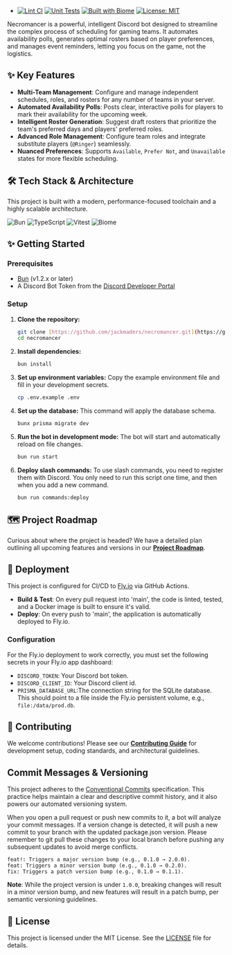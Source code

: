 - [![Lint CI](https://github.com/jackmaders/necromancer/actions/workflows/lint.yml/badge.svg)](https://github.com/jackmaders/necromancer/actions/workflows/lint.yml) [![Unit Tests](https://github.com/jackmaders/necromancer/actions/workflows/test.yml/badge.svg)](https://github.com/jackmaders/necromancer/actions/workflows/test.yml) [![Built with Biome](https://img.shields.io/badge/built%20with-Biome-60A5FA?logo=biome&style=flat)](https://biomejs.dev/) [![License: MIT](https://img.shields.io/badge/License-MIT-yellow.svg)](https://opensource.org/licenses/MIT)

Necromancer is a powerful, intelligent Discord bot designed to streamline the complex process of scheduling for gaming teams. It automates availability polls, generates optimal rosters based on player preferences, and manages event reminders, letting you focus on the game, not the logistics.

## ✨ Key Features

- **Multi-Team Management**: Configure and manage independent schedules, roles, and rosters for any number of teams in your server.
- **Automated Availability Polls**: Posts clear, interactive polls for players to mark their availability for the upcoming week.
- **Intelligent Roster Generation**: Suggest draft rosters that prioritize the team's preferred days and players' preferred roles.
- **Advanced Role Management**: Configure team roles and integrate substitute players (`@Ringer`) seamlessly.
- **Nuanced Preferences**: Supports `Available`, `Prefer Not`, and `Unavailable` states for more flexible scheduling.

## 🛠️ Tech Stack & Architecture

This project is built with a modern, performance-focused toolchain and a highly scalable architecture.

![Bun](https://img.shields.io/badge/Bun-%23000000.svg?style=for-the-badge&logo=bun)
![TypeScript](https://img.shields.io/badge/typescript-%23007ACC.svg?style=for-the-badge&logo=typescript&logoColor=white)
![Vitest](https://img.shields.io/badge/vitest-%236E9F18.svg?style=for-the-badge&logo=vitest&logoColor=white)
![Biome](https://img.shields.io/badge/biome-60A5FA?style=for-the-badge&logo=biome&logoColor=white)

## ✨ Getting Started

### Prerequisites

- [Bun](https://bun.sh/) (v1.2.x or later)
- A Discord Bot Token from the [Discord Developer Portal](https://discord.com/developers/applications)

### Setup

1.  **Clone the repository:**

    ```bash
    git clone [https://github.com/jackmaders/necromancer.git](https://github.com/jackmaders/necromancer.git)
    cd necromancer
    ```

2.  **Install dependencies:**

    ```bash
    bun install
    ```

3.  **Set up environment variables:**
    Copy the example environment file and fill in your development secrets.

    ```bash
    cp .env.example .env
    ```

4.  **Set up the database:**
    This command will apply the database schema.

    ```bash
    bunx prisma migrate dev
    ```

5.  **Run the bot in development mode:**
    The bot will start and automatically reload on file changes.

    ```bash
    bun run start
    ```

6.  **Deploy slash commands:**
    To use slash commands, you need to register them with Discord. You only need to run this script one time, and then when you add a new command.
    ```bash
    bun run commands:deploy
    ```

## 🗺️ Project Roadmap

Curious about where the project is headed? We have a detailed plan outlining all upcoming features and versions in our [**Project Roadmap**](./docs/ROADMAP.md).

## 🚀 Deployment

This project is configured for CI/CD to [Fly.io](https://fly.io/) via GitHub Actions.

- **Build & Test**: On every pull request into 'main', the code is linted, tested, and a Docker image is built to ensure it's valid.
- **Deploy**: On every push to 'main', the application is automatically deployed to Fly.io.

### Configuration

For the Fly.io deployment to work correctly, you must set the following secrets in your Fly.io app dashboard:

- `DISCORD_TOKEN`: Your Discord bot token.
- `DISCORD_CLIENT_ID`: Your Discord client id.
- `PRISMA_DATABASE_URL`:The connection string for the SQLite database. This should point to a file inside the Fly.io persistent volume, e.g., `file:/data/prod.db`.

## 🤝 Contributing

We welcome contributions! Please see our [**Contributing Guide**](CONTRIBUTING.md) for development setup, coding standards, and architectural guidelines.

## Commit Messages & Versioning

This project adheres to the [Conventional Commits](https://www.conventionalcommits.org/) specification. This practice helps maintain a clear and descriptive commit history, and it also powers our automated versioning system.

When you open a pull request or push new commits to it, a bot will analyze your commit messages. If a version change is detected, it will push a new commit to your branch with the updated package.json version. Please remember to git pull these changes to your local branch before pushing any subsequent updates to avoid merge conflicts.

```
feat!: Triggers a major version bump (e.g., 0.1.0 → 2.0.0).
feat: Triggers a minor version bump (e.g., 0.1.0 → 0.2.0).
fix: Triggers a patch version bump (e.g., 0.1.0 → 0.1.1).
```

**Note**: While the project version is under `1.0.0`, breaking changes will result in a minor version bump, and new features will result in a patch bump, per semantic versioning guidelines.

## 📄 License

This project is licensed under the MIT License. See the [LICENSE](./LICENSE) file for details.
